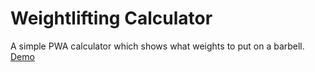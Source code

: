 # Weightlifting Calculator
A simple PWA calculator which shows what weights to put on a barbell.
[Demo](https://ubuntuegor.github.io/weightlifting-calculator/)
